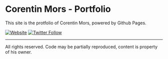 # Corentin Mors - Portfolio

This site is the protfolio of Corentin Mors, powered by Github Pages.

[![Website](https://img.shields.io/website-up-down-green-red/https/pixelswap.fr.svg?label=PixelSwap.fr)](https://pixelswap.fr/)
[![Twitter Follow](https://img.shields.io/twitter/follow/mikescops.svg?style=social&label=Follow&style=flat-square)](https://twitter.com/mikescops)

------------
All rights reserved. Code may be partially reproduced, content is property of his owner.
